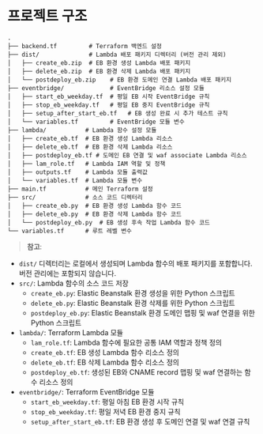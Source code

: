 # 프로젝트 구조

```
.
├── backend.tf         # Terraform 백엔드 설정
├── dist/              # Lambda 배포 패키지 디렉터리 (버전 관리 제외)
│   ├── create_eb.zip  # EB 환경 생성 Lambda 배포 패키지
│   ├── delete_eb.zip  # EB 환경 삭제 Lambda 배포 패키지
│   └── postdeploy_eb.zip    # EB 환경 도메인 연결 Lambda 배포 패키지
├── eventbridge/             # EventBridge 리소스 설정 모듈
│   ├── start_eb_weekday.tf  # 평일 EB 시작 EventBridge 규칙
│   ├── stop_eb_weekday.tf   # 평일 EB 중지 EventBridge 규칙
│   ├── setup_after_start_eb.tf   # EB 생성 완료 시 추가 테스트 규칙
│   └── variables.tf         # EventBridge 모듈 변수
├── lambda/           # Lambda 함수 설정 모듈
│   ├── create_eb.tf  # EB 환경 생성 Lambda 리소스
│   ├── delete_eb.tf  # EB 환경 삭제 Lambda 리소스
│   ├── postdeploy_eb.tf # 도메인 EB 연결 및 waf associate Lambda 리소스
│   ├── lam_role.tf   # Lambda IAM 역할 및 정책
│   ├── outputs.tf    # Lambda 모듈 출력값
│   └── variables.tf  # Lambda 모듈 변수
├── main.tf           # 메인 Terraform 설정
├── src/              # 소스 코드 디렉터리
│   ├── create_eb.py  # EB 환경 생성 Lambda 함수 코드
│   ├── delete_eb.py  # EB 환경 삭제 Lambda 함수 코드
│   └── postdeploy_eb.py  # EB 생성 후속 작업 Lambda 함수 코드
└── variables.tf      # 루트 레벨 변수
```

> **참고**:
- `dist/` 디렉터리는 로컬에서 생성되며 Lambda 함수의 배포 패키지를 포함합니다. 버전 관리에는 포함되지 않습니다.
- `src/`: Lambda 함수의 소스 코드 저장
  - `create_eb.py`: Elastic Beanstalk 환경 생성을 위한 Python 스크립트
  - `delete_eb.py`: Elastic Beanstalk 환경 삭제를 위한 Python 스크립트
  - `postdeploy_eb.py`: Elastic Beanstalk 환경 도메인 맵핑 및 waf 연결을 위한 Python 스크립트
- `lambda/`: Terraform Lambda 모듈
  - `lam_role.tf`: Lambda 함수에 필요한 공통 IAM 역할과 정책 정의
  - `create_eb.tf`: EB 생성 Lambda 함수 리소스 정의
  - `delete_eb.tf`: EB 삭제 Lambda 함수 리소스 정의
  - `postdeploy_eb.tf`: 생성된 EB와 CNAME record 맵핑 및 waf 연결하는 함수 리소스 정의
- `eventbridge/`: Terraform EventBridge 모듈
  - `start_eb_weekday.tf`: 평일 아침 EB 환경 시작 규칙
  - `stop_eb_weekday.tf`: 평일 저녁 EB 환경 중지 규칙
  - `setup_after_start_eb.tf`: EB 환경 생성 후 도메인 연결 및 waf 연결 규칙